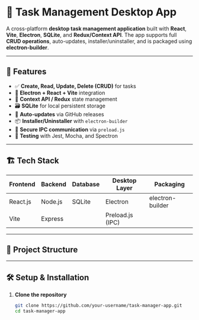 # 🧩 Task Management Desktop App

A cross-platform **desktop task management application** built with **React**, **Vite**, **Electron**, **SQLite**, and **Redux/Context API**. The app supports full **CRUD operations**, auto-updates, installer/uninstaller, and is packaged using **electron-builder**.

---

## 🚀 Features

- ✅ **Create, Read, Update, Delete (CRUD)** for tasks
- 🔌 **Electron + React + Vite** integration
- 🧠 **Context API / Redux** state management
- 🗃️ **SQLite** for local persistent storage
- 🔄 **Auto-updates** via GitHub releases
- 📦 **Installer/Uninstaller** with `electron-builder`
- 🔐 **Secure IPC communication** via `preload.js`
- 🧪 **Testing** with Jest, Mocha, and Spectron

---

## 🏗️ Tech Stack

| Frontend  | Backend   | Database | Desktop Layer | Packaging      |
|-----------|-----------|----------|----------------|----------------|
| React.js  | Node.js   | SQLite   | Electron       | electron-builder |
| Vite      | Express   |          | Preload.js (IPC) |                |

---

## 📂 Project Structure


---

## 🛠️ Setup & Installation

1. **Clone the repository**
   ```bash
   git clone https://github.com/your-username/task-manager-app.git
   cd task-manager-app
